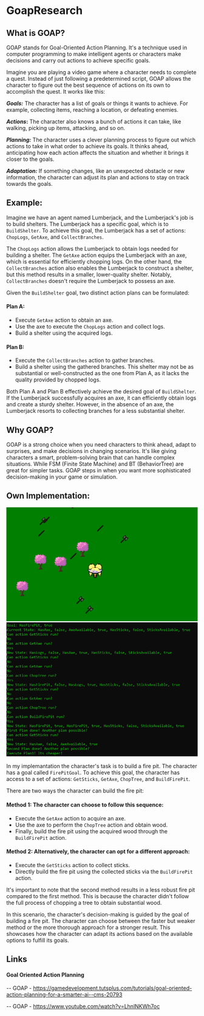 # GoapResearch

## What is GOAP?
GOAP stands for Goal-Oriented Action Planning. It's a technique used in computer programming to make intelligent agents or characters make decisions and carry out actions to achieve specific goals.

Imagine you are playing a video game where a character needs to complete a quest. Instead of just following a predetermined script, GOAP allows the character to figure out the best sequence of actions on its own to accomplish the quest. It works like this:

**_Goals:_** The character has a list of goals or things it wants to achieve. For example, collecting items, reaching a location, or defeating enemies.

**_Actions_:** The character also knows a bunch of actions it can take, like walking, picking up items, attacking, and so on.

**_Planning:_** The character uses a clever planning process to figure out which actions to take in what order to achieve its goals. It thinks ahead, anticipating how each action affects the situation and whether it brings it closer to the goals.

**_Adaptation:_** If something changes, like an unexpected obstacle or new information, the character can adjust its plan and actions to stay on track towards the goals.

## Example:
Imagine we have an agent named Lumberjack, and the Lumberjack's job is to build shelters. The Lumberjack has a specific goal, which is to `BuildShelter`. To achieve this goal, the Lumberjack has a set of actions: `ChopLogs`, `GetAxe`, and `CollectBranches`.

The `ChopLogs` action allows the Lumberjack to obtain logs needed for building a shelter. The `GetAxe` action equips the Lumberjack with an axe, which is essential for efficiently chopping logs. On the other hand, the `CollectBranches` action also enables the Lumberjack to construct a shelter, but this method results in a smaller, lower-quality shelter. Notably, `CollectBranches` doesn't require the Lumberjack to possess an axe.

Given the `BuildShelter` goal, two distinct action plans can be formulated:

#### Plan A:
- Execute `GetAxe` action to obtain an axe.
- Use the axe to execute the `ChopLogs` action and collect logs.
- Build a shelter using the acquired logs.

#### Plan B:
- Execute the `CollectBranches` action to gather branches.
- Build a shelter using the gathered branches. This shelter may not be as substantial or well-constructed as the one from Plan A, as it lacks the quality provided by chopped logs.

Both Plan A and Plan B effectively achieve the desired goal of `BuildShelter`. If the Lumberjack successfully acquires an axe, it can efficiently obtain logs and create a sturdy shelter. However, in the absence of an axe, the Lumberjack resorts to collecting branches for a less substantial shelter.

## Why GOAP?
GOAP is a strong choice when you need characters to think ahead, adapt to surprises, and make decisions in changing scenarios. It's like giving characters a smart, problem-solving brain that can handle complex situations. While FSM (Finite State Machine) and BT (BehaviorTree) are great for simpler tasks. GOAP steps in when you want more sophisticated decision-making in your game or simulation.

## Own Implementation:
![OwnImplemantation](https://github.com/NickAzarafroz/GoapResearch/blob/master/GoapPoppy.gif)
![OwnImplemantation](https://github.com/NickAzarafroz/GoapResearch/blob/master/GoapPoppy.PNG)

In my implemantation the character's task is to build a fire pit. The character has a goal called `FirePitGoal`. To achieve this goal, the character has access to a set of actions: `GetSticks`, `GetAxe`, `ChopTree`, and `BuildFirePit`.

There are two ways the character can build the fire pit:

#### Method 1: The character can choose to follow this sequence:
- Execute the `GetAxe` action to acquire an axe.
- Use the axe to perform the `ChopTree` action and obtain wood.
- Finally, build the fire pit using the acquired wood through the `BuildFirePit` action.

#### Method 2: Alternatively, the character can opt for a different approach:
- Execute the `GetSticks` action to collect sticks.
- Directly build the fire pit using the collected sticks via the `BuildFirePit` action.

It's important to note that the second method results in a less robust fire pit compared to the first method. This is because the character didn't follow the full process of chopping a tree to obtain substantial wood.

In this scenario, the character's decision-making is guided by the goal of building a fire pit. The character can choose between the faster but weaker method or the more thorough approach for a stronger result. This showcases how the character can adapt its actions based on the available options to fulfill its goals.

## Links
#### Goal Oriented Action Planning
-- GOAP - https://gamedevelopment.tutsplus.com/tutorials/goal-oriented-action-planning-for-a-smarter-ai--cms-20793

-- GOAP - https://www.youtube.com/watch?v=LhnlNKWh7oc

